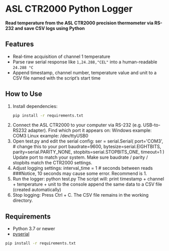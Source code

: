 # ASL CTR2000 Python Logger

**Read temperature from the ASL CTR2000 precision thermometer via RS-232 and save CSV logs using Python**

## Features

- Real-time acquisition of channel 1 temperature  
- Parse raw serial response like `1,24.288,"CEL"` into a human-readable `24.288 °C`  
- Append timestamp, channel number, temperature value and unit to a CSV file named with the script’s start time

## How to Use

1. Install dependencies:
   ```bash
   pip install -r requirements.txt
2. Connect the ASL CTR2000 to your computer via RS-232 (e.g. USB-to-RS232 adapter).
    Find which port it appears on:
      Windows example: COM3
      Linux example: /dev/ttyUSB0
3. Open test.py and edit the serial config:
   ser = serial.Serial(
    port='COM3',          # change this to your port
    baudrate=9600,
    bytesize=serial.EIGHTBITS,
    parity=serial.PARITY_NONE,
    stopbits=serial.STOPBITS_ONE,
    timeout=1
)
      Update port to match your system.
      Make sure baudrate / parity / stopbits match the CTR2000 settings.
4. Adjust logging settings:
    interval_time = 1  # seconds between reads
   ###Notice, 10 seconds may cause some error. Recommend is 1.
5. Run the logger:
    python test.py
    The script will:
      print timestamp + channel + temperature + unit to the console
      append the same data to a CSV file (created automatically)
6. Stop logging:
    Press Ctrl + C.
    The CSV file remains in the working directory.

## Requirements

- Python 3.7 or newer  
- [pyserial](https://pypi.org/project/pyserial/)

```bash
pip install -r requirements.txt
